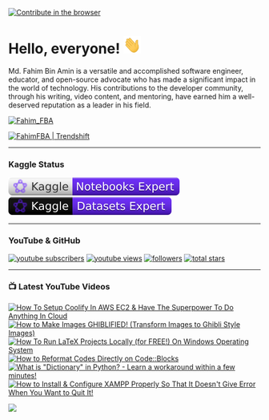 [![Contribute in the browser](https://gitpod.io/button/open-in-gitpod.svg)](https://gitpod.io/#https://github.com/FahimFBA/FahimFBA)

# Hello, everyone! <img src="./img/wave.gif" width="35px" height= "35px">

Md. Fahim Bin Amin is a versatile and accomplished software engineer, educator, and open-source advocate who has made a significant impact in the world of technology. His contributions to the developer community, through his writing, video content, and mentoring, have earned him a well-deserved reputation as a leader in his field.

<p align="left"> <a href="https://twitter.com/intent/follow?screen_name=Fahim_FBA" target="blank"><img src="https://img.shields.io/twitter/follow/:Fahim_FBA" height="26" alt="Fahim_FBA"/></a></p>

<a href="https://trendshift.io/developers/1193" target="_blank"><img src="https://trendshift.io/api/badge/developers/1193" alt="FahimFBA | Trendshift" style="width: 250px; height: 55px;" width="250" height="55"/></a>

---

### Kaggle Status


<!-- <div>
  <a href="https://www.kaggle.com/mdfahimbinamin">
    <img src="./kaggle-plates/Notebooks/white.svg" alt="KaggleNotebooksRank" />
  </a>
  <a href="https://www.kaggle.com/mdfahimbinamin">
    <img src="./kaggle-plates/Datasets/white.svg" alt="KaggleDatasetRank" />
  </a>
</div> -->

<!-- ![](./kaggle-plates/Datasets/white.svg)
![](./kaggle-plates/Notebooks/white.svg) -->

<div>
  <a href="https://www.kaggle.com/mdfahimbinamin">
    <img src="./kaggle-badges/NotebooksRank/plastic-white.svg" alt="KaggleNotebooksRank" />
  </a>
  <a href="https://www.kaggle.com/mdfahimbinamin">
    <img src="./kaggle-badges/DatasetsRank/plastic-black.svg" alt="KaggleDatasetRank" />
  </a>
</div>

---

### YouTube & GitHub

<p align="left">
      <a href="https://www.youtube.com/@FahimAmin?sub_confirmation=1">
         <img alt="youtube subscribers" title="Subscribe to my YouTube channel" src="https://custom-icon-badges.demolab.com/youtube/channel/subscribers/UCG97GCUifMS2Vm28tgXQi0Q?color=%23E05D44&label=SUBSCRIBE&logo=video&logoColor=white&style=for-the-badge&labelColor=CE4630"/></a> 
      <a href="https://www.youtube.com/@FahimAmin">
         <img alt="youtube views" title="YouTube views" src="https://custom-icon-badges.demolab.com/youtube/channel/views/UCG97GCUifMS2Vm28tgXQi0Q?color=%23E1AD0E&logo=eye&logoColor=white&style=for-the-badge&labelColor=C79600"/></a> 
      <a href="https://github.com/FahimFBA?tab=followers">
         <img alt="followers" title="Follow me on Github" src="https://custom-icon-badges.demolab.com/github/followers/FahimFBA?color=236ad3&labelColor=1155ba&style=for-the-badge&logo=person-add&label=Follow&logoColor=white"/></a>
      <a href="https://github.com/FahimFBA?tab=repositories&sort=stargazers">
         <img alt="total stars" title="Total stars on GitHub" src="https://custom-icon-badges.demolab.com/github/stars/FahimFBA?color=55960c&style=for-the-badge&labelColor=488207&logo=star"/></a>
   </p>

---

### 📺 Latest YouTube Videos

<!-- BEGIN YOUTUBE-CARDS -->
[![How To Setup Coolify In AWS EC2 & Have The Superpower To Do Anything In Cloud](https://ytcards.demolab.com/?id=LADT0Y_IcNU&title=How+To+Setup+Coolify+In+AWS+EC2+%26+Have+The+Superpower+To+Do+Anything+In+Cloud&lang=en&timestamp=1747413688&background_color=%230d1117&title_color=%23ffffff&stats_color=%23dedede&max_title_lines=1&width=250&border_radius=5&duration=1153 "How To Setup Coolify In AWS EC2 & Have The Superpower To Do Anything In Cloud")](https://www.youtube.com/watch?v=LADT0Y_IcNU)
[![How to Make Images GHIBLIFIED! (Transform Images to Ghibli Style Images)](https://ytcards.demolab.com/?id=Lut81-jnc68&title=How+to+Make+Images+GHIBLIFIED%21+%28Transform+Images+to+Ghibli+Style+Images%29&lang=en&timestamp=1743180460&background_color=%230d1117&title_color=%23ffffff&stats_color=%23dedede&max_title_lines=1&width=250&border_radius=5&duration=299 "How to Make Images GHIBLIFIED! (Transform Images to Ghibli Style Images)")](https://www.youtube.com/watch?v=Lut81-jnc68)
[![How To Run LaTeX Projects Locally (for FREE!) On Windows Operating System](https://ytcards.demolab.com/?id=A45lWrndVHA&title=How+To+Run+LaTeX+Projects+Locally+%28for+FREE%21%29+On+Windows+Operating+System&lang=en&timestamp=1739961155&background_color=%230d1117&title_color=%23ffffff&stats_color=%23dedede&max_title_lines=1&width=250&border_radius=5&duration=672 "How To Run LaTeX Projects Locally (for FREE!) On Windows Operating System")](https://www.youtube.com/watch?v=A45lWrndVHA)
[![How to Reformat Codes Directly on Code::Blocks](https://ytcards.demolab.com/?id=2knL9ntLU-A&title=How+to+Reformat+Codes+Directly+on+Code%3A%3ABlocks&lang=en&timestamp=1736878734&background_color=%230d1117&title_color=%23ffffff&stats_color=%23dedede&max_title_lines=1&width=250&border_radius=5&duration=181 "How to Reformat Codes Directly on Code::Blocks")](https://www.youtube.com/watch?v=2knL9ntLU-A)
[![What is "Dictionary" in Python? - Learn a workaround within a few minutes!](https://ytcards.demolab.com/?id=_mr7XYgCvEU&title=What+is+%22Dictionary%22+in+Python%3F+-+Learn+a+workaround+within+a+few+minutes%21&lang=en&timestamp=1733143299&background_color=%230d1117&title_color=%23ffffff&stats_color=%23dedede&max_title_lines=1&width=250&border_radius=5&duration=1011 "What is \"Dictionary\" in Python? - Learn a workaround within a few minutes!")](https://www.youtube.com/watch?v=_mr7XYgCvEU)
[![How to Install & Configure XAMPP Properly So That It Doesn't Give Error When You Want to Quit It!](https://ytcards.demolab.com/?id=3viM71-ULAw&title=How+to+Install+%26+Configure+XAMPP+Properly+So+That+It+Doesn%27t+Give+Error+When+You+Want+to+Quit+It%21&lang=en&timestamp=1731431308&background_color=%230d1117&title_color=%23ffffff&stats_color=%23dedede&max_title_lines=1&width=250&border_radius=5&duration=223 "How to Install & Configure XAMPP Properly So That It Doesn't Give Error When You Want to Quit It!")](https://www.youtube.com/watch?v=3viM71-ULAw)
<!-- END YOUTUBE-CARDS -->

[<img src="https://custom-icon-badges.demolab.com/badge/-Subscribe%20For%20More-red?style=for-the-badge&logo=video&logoColor=white"/>](https://www.youtube.com/@FahimAmin?sub_confirmation=1)
